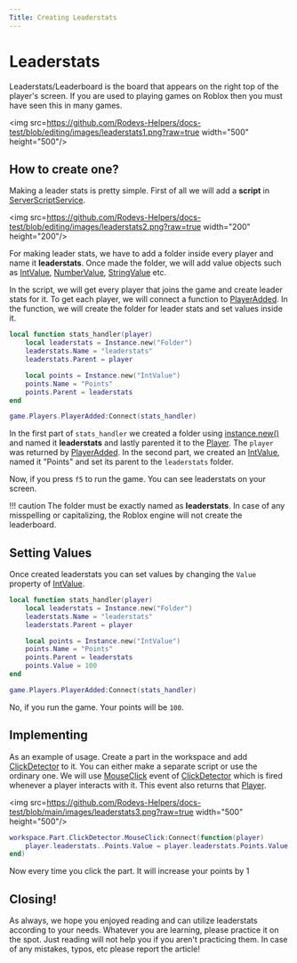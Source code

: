 ```yaml
---
Title: Creating Leaderstats
---
```


# Leaderstats
Leaderstats/Leaderboard is the board that appears on the right top of the player's screen. If you are used to playing games on Roblox then you must have seen this in many games.

<img src=https://github.com/Rodevs-Helpers/docs-test/blob/editing/images/leaderstats1.png?raw=true width="500" height="500"/>

## How to create one?
Making a leader stats is pretty simple. First of all we will add a **script** in [ServerScriptService](https://developer.roblox.com/en-us/api-reference/class/ServerScriptService).

<img src=https://github.com/Rodevs-Helpers/docs-test/blob/editing/images/leaderstats2.png?raw=true width="200" height="200"/>

For making leader stats, we have to add a folder inside every player and name it **leaderstats**. Once made the folder, we will add value objects such as [IntValue](https://developer.roblox.com/en-us/api-reference/class/IntValue), [NumberValue](https://developer.roblox.com/en-us/api-reference/class/NumberValue), [StringValue](https://developer.roblox.com/en-us/api-reference/class/StringValue) etc.

In the script, we will get every player that joins the game and create leader stats for it. To get each player, we will connect a function to [PlayerAdded](https://developer.roblox.com/en-us/api-reference/event/Players/PlayerAdded). In the function, we will create the folder for leader stats and set values inside it.

```lua
local function stats_handler(player)
    local leaderstats = Instance.new("Folder")
    leaderstats.Name = "leaderstats"
    leaderstats.Parent = player

    local points = Instance.new("IntValue")
    points.Name = "Points"
    points.Parent = leaderstats
end

game.Players.PlayerAdded:Connect(stats_handler)
```

In the first part of `stats_handler` we created a folder using [instance.new()](https://developer.roblox.com/en-us/api-reference/class/Instance) and named it **leaderstats** and lastly parented it to the [Player](https://developer.roblox.com/en-us/api-reference/class/Player). The `player` was returned by [PlayerAdded](https://developer.roblox.com/en-us/api-reference/event/Players/PlayerAdded).
In the second part, we created an [IntValue](https://developer.roblox.com/en-us/api-reference/class/IntValue), named it "Points" and set its parent to the `leaderstats` folder.

Now, if you press `f5` to run the game. You can see leaderstats on your screen.

!!! caution
    The folder must be exactly named as **leaderstats**. In case of any misspelling or capitalizing, the Roblox engine will not create the leaderboard.

## Setting Values
Once created leaderstats you can set values by changing the `Value` property of [IntValue](https://developer.roblox.com/en-us/api-reference/class/IntValue). 

```lua
local function stats_handler(player)
    local leaderstats = Instance.new("Folder")
    leaderstats.Name = "leaderstats"
    leaderstats.Parent = player

    local points = Instance.new("IntValue")
    points.Name = "Points"
    points.Parent = leaderstats
    points.Value = 100
end

game.Players.PlayerAdded:Connect(stats_handler)
```

No, if you run the game. Your points will be `100`.

## Implementing
As an example of usage. Create a part in the workspace and add [ClickDetector](https://developer.roblox.com/en-us/api-reference/class/ClickDetector) to it. You can either make a separate script or use the ordinary one.
We will use [MouseClick](https://developer.roblox.com/en-us/api-reference/event/ClickDetector/MouseClick) event of [ClickDetector](https://developer.roblox.com/en-us/api-reference/class/ClickDetector) which is fired whenever a player interacts with it. This event also returns that [Player](https://developer.roblox.com/en-us/api-reference/class/Player).

<img src=https://github.com/Rodevs-Helpers/docs-test/blob/main/images/leaderstats3.png?raw=true width="500" height="500"/>

```lua
workspace.Part.ClickDetector.MouseClick:Connect(function(player)
    player.leaderstats..Points.Value = player.leaderstats.Points.Value + 1
end)
```
Now every time you click the part. It will increase your points by 1

## Closing!
As always, we hope you enjoyed reading and can utilize leaderstats according to your needs. Whatever you are learning, please practice it on the spot. Just reading will not help you if you aren't practicing them.
In case of any mistakes, typos, etc please report the article!
